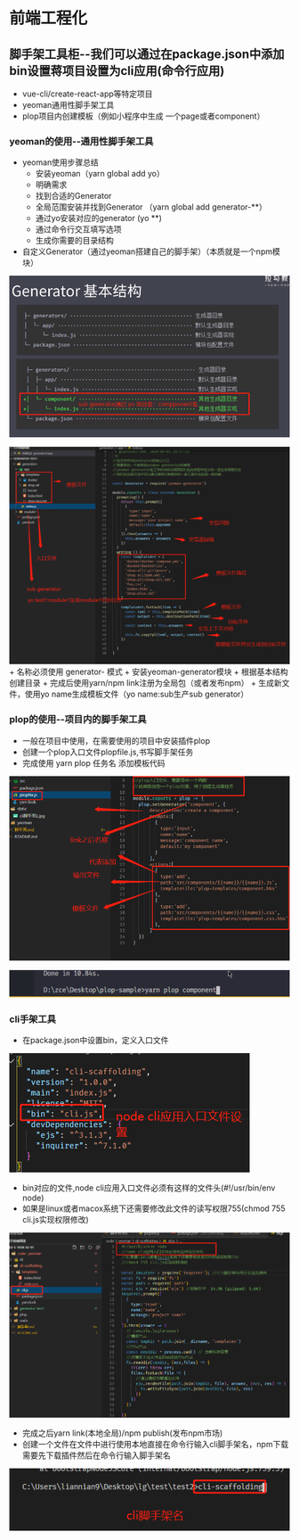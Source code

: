 <!--
 * @Descripttion: 
 * @version: 
 * @Author: liannian9
 * @Date: 2020-06-01 08:18:01
 * @LastEditors: liannian9
 * @LastEditTime: 2020-06-01 21:14:33
--> 

# 前端工程化

## 脚手架工具柜--我们可以通过在package.json中添加bin设置蒋项目设置为cli应用(命令行应用)
   -  vue-cli/create-react-app等特定项目
   -  yeoman通用性脚手架工具
   -  plop项目内创建模板（例如小程序中生成 一个page或者component） 

### yeoman的使用--通用性脚手架工具
   - yeoman使用步骤总结
     + 安装yeoman（yarn global add yo）
     + 明确需求
     + 找到合适的Generator
     + 全局范围安装并找到Generator （yarn global add generator-**）
     + 通过yo安装对应的generator (yo **)
     + 通过命令行交互填写选项
     + 生成你需要的目录结构
   - 自定义Generator（通过yeoman搭建自己的脚手架）（本质就是一个npm模块）

![Generator项目目录](https://raw.githubusercontent.com/liannian9/Img/master/img/generator%E9%A1%B9%E7%9B%AE%E7%9B%AE%E5%BD%95.png)

![Generator脚手架](https://raw.githubusercontent.com/liannian9/Img/master/img/generator%E8%84%9A%E6%89%8B%E6%9E%B62.jpg)
     + 名称必须使用 generator-<name> 模式
     + 安装yeoman-generator模块
     + 根据基本结构创建目录
     + 完成后使用yarn/npm link注册为全局包（或者发布npm）
     + 生成新文件，使用yo name生成模板文件（yo name:sub生产sub generator）

### plop的使用--项目内的脚手架工具
   - 一般在项目中使用，在需要使用的项目中安装插件plop
   - 创建一个plop入口文件plopfile.js,书写脚手架任务
   - 完成使用 yarn plop 任务名 添加模板代码

![plop1](https://raw.githubusercontent.com/liannian9/Img/master/img/plop%E8%84%9A%E6%89%8B%E6%9E%B61.png)

![plop2](https://raw.githubusercontent.com/liannian9/Img/master/img/20200601205402.png)

### cli手架工具
   - 在package.json中设置bin，定义入口文件

![cli脚手架1](https://raw.githubusercontent.com/liannian9/Img/master/img/cli%E8%84%9A%E6%89%8B%E6%9E%B61.jpg)

   - bin对应的文件,node cli应用入口文件必须有这样的文件头(#!/usr/bin/env node)
   - 如果是linux或者macox系统下还需要修改此文件的读写权限755(chmod 755 cli.js实现权限修改)

![cli脚手架2](https://raw.githubusercontent.com/liannian9/Img/master/img/cli%E8%84%9A%E6%89%8B%E6%9E%B62.jpg)

   - 完成之后yarn link(本地全局)/npm publish(发布npm市场)
   - 创建一个文件在文件中进行使用本地直接在命令行输入cli脚手架名，npm下载需要先下载插件然后在命令行输入脚手架名
   
![cli脚手架3](https://raw.githubusercontent.com/liannian9/Img/master/img/cli%E8%84%9A%E6%89%8B%E6%9E%B63.png)

